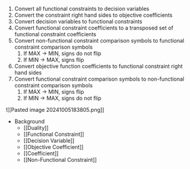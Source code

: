 1. Convert all functional constraints to decision variables
2. Convert the constraint right hand sides to objective coefficients
3. Convert decision variables to functional constraints
4. Convert functional constraint coefficients to a transposed set of functional constraint coefficients
5. Convert non-functional constraint comparison symbols to functional constraint comparison symbols
	1. If MAX -> MIN, signs do not flip
	2. If MIN -> MAX, signs flip
6. Convert objective function coefficients to functional constraint right hand sides
7. Convert functional constraint comparison symbols to non-functional constraint comparison symbols
	1. If MAX -> MIN, signs flip
	2. If MIN -> MAX, signs do not flip

![[Pasted image 20241005183805.png]]

- Background
	- [[Duality]]
	- [[Functional Constraint]]
	- [[Decision Variable]]
	- [[Objective Coefficient]]
	- [[Coefficient]]
	- [[Non-Functional Constraint]]